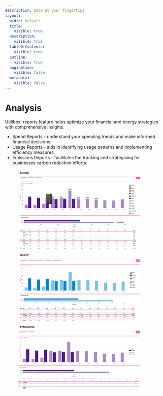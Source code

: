 ```yaml
---
description: Data at your fingertips
layout:
  width: default
  title:
    visible: true
  description:
    visible: true
  tableOfContents:
    visible: true
  outline:
    visible: true
  pagination:
    visible: false
  metadata:
    visible: false
---
```


# Analysis

Utilibox' reports feature helps optimize your financial and energy strategies with comprehensive insights.

* Spend Reports - understand your spending trends and make informed financial decisions.
* Usage Reports - aids in identifying usage patterns and implementing efficiency measures.
* Emissions Reports - facilitates the tracking and strategising for businesses carbon reduction efforts.

<div align="left"><figure><img src="../.gitbook/assets/Reports.png" alt=""><figcaption></figcaption></figure></div>
